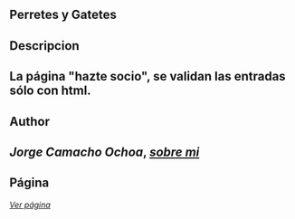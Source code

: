 ## Perretes y Gatetes

## Descripcion  
La página "hazte socio", se validan las entradas sólo con html.
--
## Author
_Jorge Camacho Ochoa_, 
_[sobre mi](https://kamatxo.github.io/Curriculum-Vitae/)_
--
## Página
_[Ver página](https://kamatxo.github.io/Robots/)_
